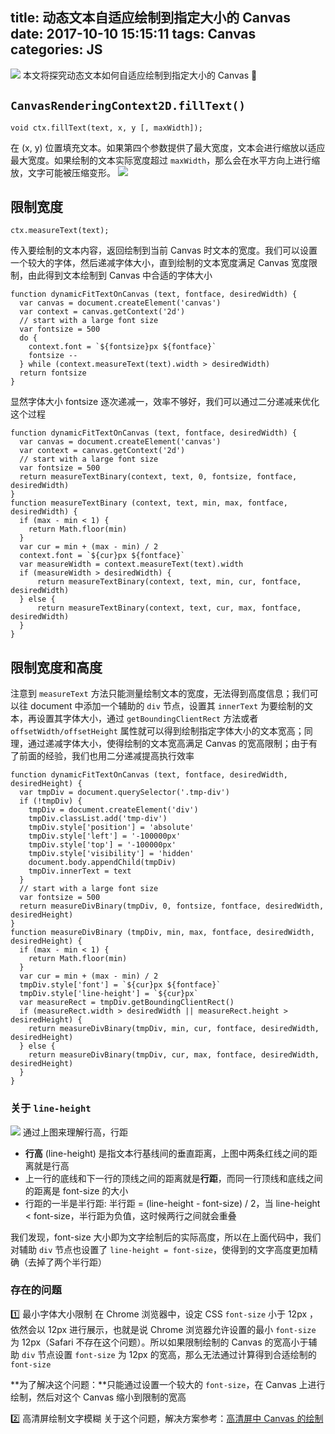 title: 动态文本自适应绘制到指定大小的 Canvas
date: 2017-10-10 15:15:11
tags: Canvas
categories: JS
---

![](http://cdn.objcer.com/1-UGtq-cSfbuekV8aHalVIAw.png)
本文将探究动态文本如何自适应绘制到指定大小的 Canvas 🎏

<!-- more -->

## `CanvasRenderingContext2D.fillText()`
```
void ctx.fillText(text, x, y [, maxWidth]);
```
在 (x, y) 位置填充文本。如果第四个参数提供了最大宽度，文本会进行缩放以适应最大宽度。如果绘制的文本实际宽度超过 `maxWidth`，那么会在水平方向上进行缩放，文字可能被压缩变形。
![](http://cdn.objcer.com/fillText.png)

## 限制宽度
```
ctx.measureText(text);
```
传入要绘制的文本内容，返回绘制到当前 Canvas 时文本的宽度。我们可以设置一个较大的字体，然后递减字体大小，直到绘制的文本宽度满足 Canvas 宽度限制，由此得到文本绘制到 Canvas 中合适的字体大小
```
function dynamicFitTextOnCanvas (text, fontface, desiredWidth) {
  var canvas = document.createElement('canvas')
  var context = canvas.getContext('2d')
  // start with a large font size
  var fontsize = 500
  do {
    context.font = `${fontsize}px ${fontface}`
    fontsize --
  } while (context.measureText(text).width > desiredWidth)
  return fontsize
}
```

显然字体大小 fontsize 逐次递减一，效率不够好，我们可以通过二分递减来优化这个过程
```
function dynamicFitTextOnCanvas (text, fontface, desiredWidth) {
  var canvas = document.createElement('canvas')
  var context = canvas.getContext('2d')
  // start with a large font size
  var fontsize = 500
  return measureTextBinary(context, text, 0, fontsize, fontface, desiredWidth)
}
function measureTextBinary (context, text, min, max, fontface, desiredWidth) {
  if (max - min < 1) {
    return Math.floor(min)
  }
  var cur = min + (max - min) / 2
  context.font = `${cur}px ${fontface}`
  var measureWidth = context.measureText(text).width
  if (measureWidth > desiredWidth) {
      return measureTextBinary(context, text, min, cur, fontface, desiredWidth)
  } else {
      return measureTextBinary(context, text, cur, max, fontface, desiredWidth)
  }
}
```

## 限制宽度和高度
注意到 `measureText` 方法只能测量绘制文本的宽度，无法得到高度信息；我们可以往 document 中添加一个辅助的 `div` 节点，设置其 `innerText` 为要绘制的文本，再设置其字体大小，通过 `getBoundingClientRect` 方法或者 `offsetWidth/offsetHeight` 属性就可以得到绘制指定字体大小的文本宽高；同理，通过递减字体大小，使得绘制的文本宽高满足 Canvas 的宽高限制；由于有了前面的经验，我们也用二分递减提高执行效率

```
function dynamicFitTextOnCanvas (text, fontface, desiredWidth, desiredHeight) {
  var tmpDiv = document.querySelector('.tmp-div')
  if (!tmpDiv) {
    tmpDiv = document.createElement('div')
    tmpDiv.classList.add('tmp-div')
    tmpDiv.style['position'] = 'absolute'
    tmpDiv.style['left'] = '-100000px'
    tmpDiv.style['top'] = '-100000px'
    tmpDiv.style['visibility'] = 'hidden'
    document.body.appendChild(tmpDiv)
    tmpDiv.innerText = text
  }
  // start with a large font size
  var fontsize = 500
  return measureDivBinary(tmpDiv, 0, fontsize, fontface, desiredWidth, desiredHeight)
}
function measureDivBinary (tmpDiv, min, max, fontface, desiredWidth, desiredHeight) {
  if (max - min < 1) {
    return Math.floor(min)
  }
  var cur = min + (max - min) / 2
  tmpDiv.style['font'] = `${cur}px ${fontface}`
  tmpDiv.style['line-height'] = `${cur}px`
  var measureRect = tmpDiv.getBoundingClientRect()
  if (measureRect.width > desiredWidth || measureRect.height > desiredHeight) {
    return measureDivBinary(tmpDiv, min, cur, fontface, desiredWidth, desiredHeight)
  } else {
    return measureDivBinary(tmpDiv, cur, max, fontface, desiredWidth, desiredHeight)
  }
}
```

### 关于 `line-height`
![](http://cdn.objcer.com/2587037021-55bacfa692fb8.png)
通过上图来理解行高，行距
- **行高** (line-height) 是指文本行基线间的垂直距离，上图中两条红线之间的距离就是行高
- 上一行的底线和下一行的顶线之间的距离就是**行距**，而同一行顶线和底线之间的距离是 font-size 的大小
- 行距的一半是半行距: 半行距 = (line-height - font-size) / 2，当 line-height < font-size，半行距为负值，这时候两行之间就会重叠

我们发现，font-size 大小即为文字绘制后的实际高度，所以在上面代码中，我们对辅助 `div` 节点也设置了 `line-height = font-size`，使得到的文字高度更加精确（去掉了两个半行距）

### 存在的问题
1️⃣ 最小字体大小限制
在 Chrome 浏览器中，设定 CSS `font-size` 小于 12px ，依然会以 12px 进行展示，也就是说 Chrome 浏览器允许设置的最小 `font-size` 为 12px（Safari 不存在这个问题）。所以如果限制绘制的 Canvas 的宽高小于辅助 `div` 节点设置 `font-size` 为 12px 的宽高，那么无法通过计算得到合适绘制的 `font-size`

**为了解决这个问题：**只能通过设置一个较大的 `font-size`，在 Canvas 上进行绘制，然后对这个 Canvas 缩小到限制的宽高

2️⃣ 高清屏绘制文字模糊
关于这个问题，解决方案参考：[高清屏中 Canvas 的绘制](https://objcer.com/2017/10/10/High-DPI-Canvas-Render/)

